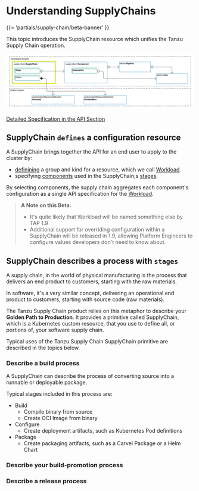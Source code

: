 # Understanding SupplyChains

{{> 'partials/supply-chain/beta-banner' }}

This topic introduces the SupplyChain resource which unifies the Tanzu Supply Chain operation.

![core-concepts-supplychains.jpg](images%2Fcore-concepts-supplychains.jpg)

[Detailed Specification in the API Section](../../reference/api/supplychain.hbs.md)

## SupplyChain `defines` a configuration resource

A SupplyChain brings together the API for an end user to apply to the cluster by:

* [definining](../../reference/api/supplychain.hbs.md#specdefines) a group and kind for a resource, which we call [Workload].
* specifying [components] used in the SupplyChain;s [stages](../../reference/api/supplychain.hbs.md#specstages).

By selecting components, the supply chain aggregates each component's configuration as a single API specification for the [Workload].

> **A Note on this Beta:**
> 
> * It's quite likely that Workload will be named something else by TAP 1.9
> * Additional support for overriding configuration within a SupplyChain will be released in 1.9, allowing Platform Engineers to configure values developers don't need to know about.

## SupplyChain describes a process with `stages`

A supply chain, in the world of physical manufacturing is the process that delivers an end product to customers, starting with the raw materials.

In software, it's a very similar concept, delivering an operational end product to customers, starting with source code (raw materials).

The Tanzu Supply Chain product relies on this metaphor to describe your **Golden Path to Production**. 
It provides a primitive called SupplyChain, which is a Kubernetes custom resource, that you use to define all, or portions of, your software supply chain.

Typical uses of the Tanzu Supply Chain SupplyChain primitive are described in the topics below.

### Describe a build process 
A SupplyChain can describe the process of converting source into a runnable or deployable package.

Typical stages included in this process are:
 
* Build
  * Compile binary from source
  * Create OCI Image from binary
* Configure
  * Create deployment artifacts, such as Kubernetes Pod definitions
* Package
  * Create packaging artifacts, such as a Carvel Package or a Helm Chart
 
### Describe your build-promotion process

<!-- Ask <Nick Webb> for a section here -->

### Describe a release process

<!-- tbd -->

[Components]: ./components.hbs.md
[Workload]: ./workloads.hbs.md